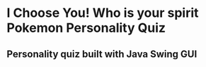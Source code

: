 #  I Choose You! Who is your spirit Pokemon Personality Quiz
## Personality quiz built with Java Swing GUI
